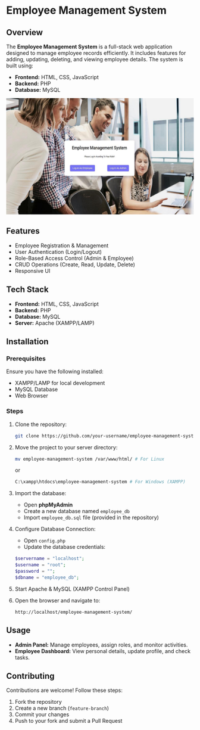 # Employee Management System

## Overview
The **Employee Management System** is a full-stack web application designed to manage employee records efficiently. It includes features for adding, updating, deleting, and viewing employee details. The system is built using:

- **Frontend:** HTML, CSS, JavaScript
- **Backend:** PHP
- **Database:** MySQL

![Project Preview](EMPS.png)


## Features
- Employee Registration & Management
- User Authentication (Login/Logout)
- Role-Based Access Control (Admin & Employee)
- CRUD Operations (Create, Read, Update, Delete)
- Responsive UI

## Tech Stack
- **Frontend:** HTML, CSS, JavaScript
- **Backend:** PHP
- **Database:** MySQL
- **Server:** Apache (XAMPP/LAMP)

## Installation
### Prerequisites
Ensure you have the following installed:
- XAMPP/LAMP for local development
- MySQL Database
- Web Browser

### Steps
1. Clone the repository:
   ```sh
   git clone https://github.com/your-username/employee-management-system.git
   ```
2. Move the project to your server directory:
   ```sh
   mv employee-management-system /var/www/html/ # For Linux
   ```
   or
   ```sh
   C:\xampp\htdocs\employee-management-system # For Windows (XAMPP)
   ```
3. Import the database:
   - Open **phpMyAdmin**
   - Create a new database named `employee_db`
   - Import `employee_db.sql` file (provided in the repository)

4. Configure Database Connection:
   - Open `config.php`
   - Update the database credentials:
   ```php
   $servername = "localhost";
   $username = "root";
   $password = "";
   $dbname = "employee_db";
   ```
5. Start Apache & MySQL (XAMPP Control Panel)
6. Open the browser and navigate to:
   ```
   http://localhost/employee-management-system/
   ```

## Usage
- **Admin Panel:** Manage employees, assign roles, and monitor activities.
- **Employee Dashboard:** View personal details, update profile, and check tasks.


## Contributing
Contributions are welcome! Follow these steps:
1. Fork the repository
2. Create a new branch (`feature-branch`)
3. Commit your changes
4. Push to your fork and submit a Pull Request

